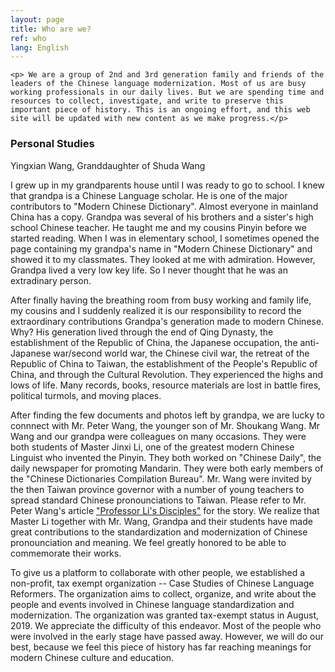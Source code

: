 ```yaml
---
layout: page
title: Who are we?
ref: who
lang: English
---
```

<div class="blurb">

    <p> We are a group of 2nd and 3rd generation family and friends of the leaders of the Chinese language modernization. Most of us are busy working professionals in our daily lives. But we are spending time and resources to collect, investigate, and write to preserve this important piece of history. This is an ongoing effort, and this web site will be updated with new content as we make progress.</p>
</div><!-- /.blurb -->
<h3>Personal Studies</h3>
<div class="blurb">
Yingxian Wang, Granddaughter of Shuda Wang
<p>I grew up in my grandparents house until I was ready to go to school. I knew that grandpa is a Chinese Language scholar. He is one of the major contributors to "Modern Chinese Dictionary". Almost everyone in mainland China has a copy. Grandpa was several of his brothers and a sister's high school Chinese teacher. He taught me and my cousins Pinyin before we started reading. When I was in elementary school, I sometimes opened the page containing my grandpa's name  in "Modern Chinese Dictionary" and showed it to my classmates. They looked at me with admiration. However, Grandpa lived a very low key life. So I never thought that he was an extradinary person.</p>

<p>After finally having the breathing room from busy working and family  life, my cousins and I  suddenly realized it is our responsibility to record the extraordinary contributions Grandpa's generation made to modern Chinese. Why? His generation lived through the end of Qing Dynasty, the establishment of the Republic of China, the Japanese occupation, the anti-Japanese war/second world war, the Chinese civil war, the retreat of the Republic of China to Taiwan, the establishment of the People's Republic of China, and through the Cultural Revolution. They experienced the highs and lows of life. Many records, books, resource materials are lost in battle fires, political turmols, and moving places. </p>

<p>After finding the few documents and photos left by grandpa, we are lucky to connnect with Mr. Peter Wang, the younger son of Mr. Shoukang Wang. Mr Wang and our grandpa were colleagues on many occasions. They were both students of Master Jinxi Li, one of the greatest modern Chinese Linguist who invented the Pinyin. They both worked on "Chinese Daily", the daily newspaper for promoting Mandarin. They were both early members of the "Chinese Dictionaries Compilation Bureau". Mr. Wang were invited by the then Taiwan province governor with a number of young teachers to spread standard Chinese pronounciations to Taiwan. Please refer to Mr. Peter Wang's article <a href="{{ site.baseurl }}{% link _posts/2019-01-28-prof-li-disciples.markdown %}">"Professor Li's Disciples"</a> for the story. We realize that Master Li together with Mr. Wang, Grandpa and their students have made great contributions to the standardization and modernization of Chinese pronounciation and meaning. We feel greatly honored to be able to 
commemorate their works.</p>

<p>To give us a platform to collaborate with other people, we established a non-profit, tax  exempt organization -- Case Studies of Chinese Language Reformers. The organization aims to collect, organize, and write about the people and events involved in Chinese language standardization and modernization. The organization was granted tax-exempt status in August, 2019. We appreciate the difficulty of this endeavor. Most of the people who were involved in the early stage have passed away. However, we will do our best, because we feel this piece of history has far reaching meanings  for modern Chinese culture and education.</p>
</div><!-- /.blurb -->
